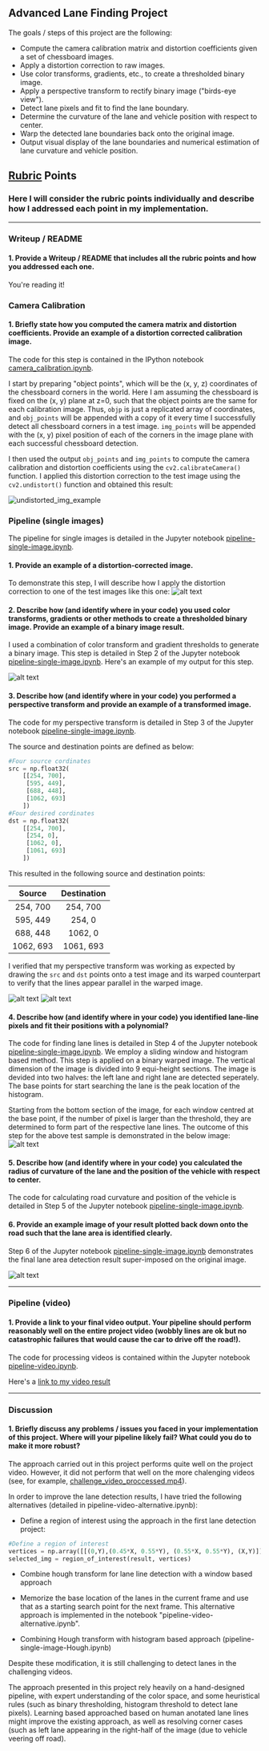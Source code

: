 ## Advanced Lane Finding Project

The goals / steps of this project are the following:

* Compute the camera calibration matrix and distortion coefficients given a set of chessboard images.
* Apply a distortion correction to raw images.
* Use color transforms, gradients, etc., to create a thresholded binary image.
* Apply a perspective transform to rectify binary image ("birds-eye view").
* Detect lane pixels and fit to find the lane boundary.
* Determine the curvature of the lane and vehicle position with respect to center.
* Warp the detected lane boundaries back onto the original image.
* Output visual display of the lane boundaries and numerical estimation of lane curvature and vehicle position.

[//]: # (Image References)

[undistorted_img_example]: ./examples/undistorted_img_example.png "Undistorted"

[image2]: examples/undistorted_test1.png "Test image"
[image3]: ./examples/undistorted_test1_binary.png "Binary Example"
[image4]: ./examples/undistorted_test1_warped.png "Warp Example"
[image4b]: ./examples/binary_test1_warped.png "Binary Warp Example"
[image5]: ./examples/window_based_lane_detection.png "Window based lane detection"

[image6]: ./examples/pipeline_single_final.png "Output"
[video1]: ./project_video.mp4 "Video"

## [Rubric](https://review.udacity.com/#!/rubrics/571/view) Points

### Here I will consider the rubric points individually and describe how I addressed each point in my implementation.  

---

### Writeup / README

#### 1. Provide a Writeup / README that includes all the rubric points and how you addressed each one. 

You're reading it!

### Camera Calibration

#### 1. Briefly state how you computed the camera matrix and distortion coefficients. Provide an example of a distortion corrected calibration image.

The code for this step is contained in the IPython notebook [camera_calibration.ipynb](./camera_calibration.ipynb).

I start by preparing "object points", which will be the (x, y, z) coordinates of the chessboard corners in the world. Here I am assuming the chessboard is fixed on the (x, y) plane at z=0, such that the object points are the same for each calibration image.  Thus, `objp` is just a replicated array of coordinates, and `obj_points` will be appended with a copy of it every time I successfully detect all chessboard corners in a test image.  `img_points` will be appended with the (x, y) pixel position of each of the corners in the image plane with each successful chessboard detection.

I then used the output `obj_points` and `img_points` to compute the camera calibration and distortion coefficients using the `cv2.calibrateCamera()` function.  I applied this distortion correction to the test image using the `cv2.undistort()` function and obtained this result: 

![undistorted_img_example][undistorted_img_example]

### Pipeline (single images)

The pipeline for single images is detailed in the Jupyter notebook
 [pipeline-single-image.ipynb](./pipeline-single-image.ipynb).

#### 1. Provide an example of a distortion-corrected image.

To demonstrate this step, I will describe how I apply the distortion correction to one of the test images like this one:
![alt text][image2]

#### 2. Describe how (and identify where in your code) you used color transforms, gradients or other methods to create a thresholded binary image.  Provide an example of a binary image result.

I used a combination of color transform and gradient thresholds to generate a binary image. This step is detailed in Step 2 of the Jupyter notebook [pipeline-single-image.ipynb](./pipeline-single-image.ipynb). Here's an example of my output for this step. 

![alt text][image3]

#### 3. Describe how (and identify where in your code) you performed a perspective transform and provide an example of a transformed image.

The code for my perspective transform is detailed in Step 3 of the Jupyter notebook [pipeline-single-image.ipynb](./pipeline-single-image.ipynb).

The source and destination points are defined as below:

```python
#Four source cordinates
src = np.float32(
    [[254, 700],
     [595, 449],
     [688, 448],
     [1062, 693]
    ])
#Four desired cordinates
dst = np.float32(
    [[254, 700],
     [254, 0],
     [1062, 0],
     [1061, 693]
    ])
```

This resulted in the following source and destination points:

| Source        | Destination   | 
|:-------------:|:-------------:| 
| 254, 700      | 254, 700     | 
| 595, 449      | 254, 0       |
| 688, 448      | 1062, 0      |
| 1062, 693     | 1061, 693    |

I verified that my perspective transform was working as expected by drawing the `src` and `dst` points onto a test image and its warped counterpart to verify that the lines appear parallel in the warped image.

![alt text][image4]
![alt text][image4b]

#### 4. Describe how (and identify where in your code) you identified lane-line pixels and fit their positions with a polynomial?

The code for finding lane lines is detailed in Step 4 of the Jupyter notebook [pipeline-single-image.ipynb](./pipeline-single-image.ipynb). We employ a sliding window and histogram based method. This step is applied on a binary warped image. The vertical dimension of the image is divided into 9 equi-height sections. 
The image is devided into two halves: the left lane and right lane are detected seperately. 
The base points for start searching the lane is the peak location of the histogram. 

Starting from the bottom section of the image, for each window centred at the base point, if the number of pixel is larger than the threshold, they are determined to form part of the respective lane lines. 
The outcome of this step for the above test sample is demonstrated in the below image:
![alt text][image5]

#### 5. Describe how (and identify where in your code) you calculated the radius of curvature of the lane and the position of the vehicle with respect to center.

The code for calculating road curvature and position of the vehicle is detailed in Step 5 of the Jupyter notebook [pipeline-single-image.ipynb](./pipeline-single-image.ipynb).

#### 6. Provide an example image of your result plotted back down onto the road such that the lane area is identified clearly.

Step 6 of the Jupyter notebook [pipeline-single-image.ipynb](./pipeline-single-image.ipynb) demonstrates the final lane area detection result super-imposed on the original image. 

![alt text][image6]

---

### Pipeline (video)

#### 1. Provide a link to your final video output.  Your pipeline should perform reasonably well on the entire project video (wobbly lines are ok but no catastrophic failures that would cause the car to drive off the road!).

The code for processing videos is contained within the Jupyter notebook [pipeline-video.ipynb](./pipeline-video.ipynb).

Here's a [link to my video result](./project_video_proccessed.mp4)

---

### Discussion

#### 1. Briefly discuss any problems / issues you faced in your implementation of this project.  Where will your pipeline likely fail?  What could you do to make it more robust?

The approach carried out in this project performs quite well on the project video. However, it did not perform that well on the more chalenging videos (see, for example, [challenge_video_proccessed.mp4](./challenge_video_proccessed.mp4)). 

In order to improve the lane detection results, I have tried the following alternatives (detailed in pipeline-video-alternative.ipynb):

- Define a region of interest using the approach in the first lane detection project:

```python
#Define a region of interest
vertices = np.array([[(0,Y),(0.45*X, 0.55*Y), (0.55*X, 0.55*Y), (X,Y)]], dtype=np.int32)
selected_img = region_of_interest(result, vertices)
```

- Combine hough transform for lane line detection with a window based approach

- Memorize the base location of the lanes in the current frame and use that as a starting search point for the next frame. This alternative approach is implemented in the notebook "pipeline-video-alternative.ipynb". 

- Combining Hough transform with histogram based approach (pipeline-single-image-Hough.ipynb)

Despite these modification, it is still challenging to detect lanes in the challenging videos.

The approach presented in this project rely heavily on a hand-designed pipeline, with expert understanding of the color space, and some heuristical rules (such as binary thresholding, histogram threshold to detect lane pixels). Learning based approached based on human anotated lane lines might improve the existing approach, as well as resolving corner cases (such as left lane appearing in the right-half of the image (due to vehicle veering off road). 

